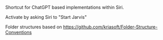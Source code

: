 Shortcut for ChatGPT based implementations within Siri. 

Activate by asking Siri to "Start Jarvis"

Folder structures based on https://github.com/kriasoft/Folder-Structure-Conventions

